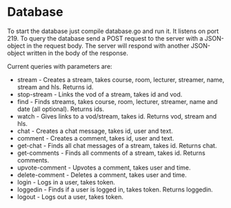 # Database
To start the database just compile database.go and run it.
It listens on port 219.
To query the database send a POST request to the server with a JSON-object in the request body.
The server will respond with another JSON-object written in the body of the response.

Current queries with parameters are:
* stream - Creates a stream, takes course, room, lecturer, streamer, name, stream and hls.
Returns id.
* stop-stream - Links the vod of a stream, takes id and vod.
* find - Finds streams, takes course, room, lecturer, streamer, name and date (all optional).
Returns ids.
* watch - Gives links to a vod/stream, takes id.
Returns vod, stream and hls.
* chat - Creates a chat message, takes id, user and text.
* comment - Creates a comment, takes id, user and text.
* get-chat - Finds all chat messages of a stream, takes id.
Returns chat.
* get-comments - Finds all comments of a stream, takes id.
Returns comments.
* upvote-comment - Upvotes a comment, takes user and time.
* delete-comment - Deletes a comment, takes user and time.
* login - Logs in a user, takes token.
* loggedin - Finds if a user is logged in, takes token.
Returns loggedin.
* logout - Logs out a user, takes token.